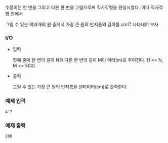 수뭉이는 한 변을 그리고 다른 한 변을 그림으로써 직사각형을 완성시켰다. 이때 직사각형 안에서

그릴 수 있는 여러개의 원 중에서 가장 큰 원의 반지름의 길이를 cm로 나타내어 보자

### I/O

- 입력
    
    첫째 줄에 한 변의 길이 N과 다른 한 변의 길이 M이 미터(m)로 주어진다. (1 <= N, M <= 500)
    
- 출력
    
    그릴 수 있는 가장 큰 원의 반지름을 센티미터(cm)로 출력한다. 
    

### 예제 입력

```
4 7
```

### 예제 출력

```
200
```